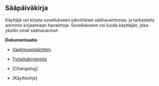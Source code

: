 ## Sääpäiväkirja

Käyttäjä voi kirjata sovellukseen päivittäiset säähavaintonsa, ja tarkastella aiemmin kirjaamiaan havaintoja. Sovellukseen voi luoda käyttäjän, joka yksilöi omat säähavainnot.

**Dokumentaatio**

- [Vaatimusmäärittely](https://github.com/sansilla/ot-harjoitustyo/blob/master/dokumentaatio/vaatimusmaarittely.md)

- [Työaikakirjanpito](https://github.com/sansilla/ot-harjoitustyo/blob/master/dokumentaatio/tuntikirjanpito.md)

- [Changelog]

- [Käyttöohje]
